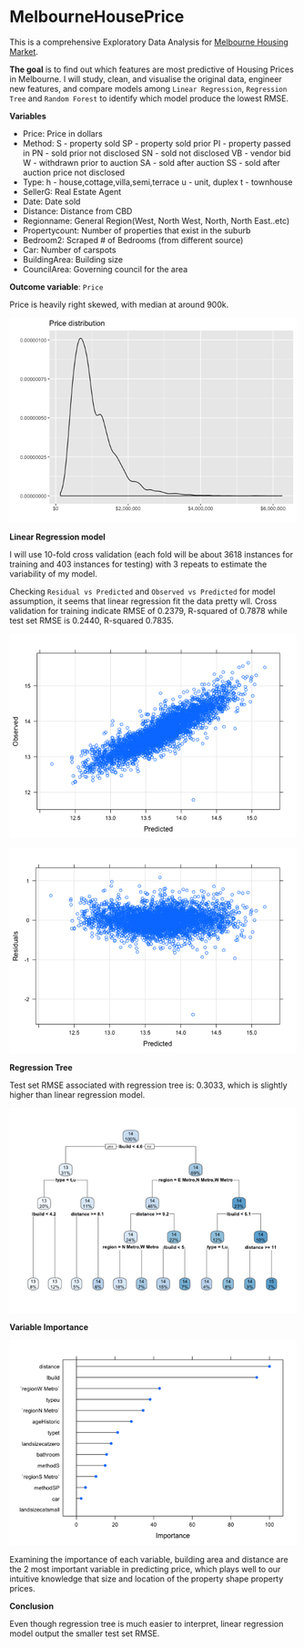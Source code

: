 # MelbourneHousePrice

This is a comprehensive Exploratory Data Analysis for [Melbourne Housing Market](https://www.kaggle.com/anthonypino/melbourne-housing-market). 

**The goal** is to find out which features are most predictive of Housing Prices in Melbourne. I will study, clean, and visualise the original data, engineer new features, and compare models among `Linear Regression`, `Regression Tree` and `Random Forest` to identify which model produce the lowest RMSE. 

**Variables**

* Price: Price in dollars
* Method: 
      S - property sold
      SP - property sold prior
      PI - property passed in
      PN - sold prior not disclosed
      SN - sold not disclosed
      VB - vendor bid
      W - withdrawn prior to auction
      SA - sold after auction
      SS - sold after auction price not disclosed
* Type: 
      h - house,cottage,villa,semi,terrace
      u - unit, duplex
      t - townhouse
* SellerG: Real Estate Agent
* Date: Date sold
* Distance: Distance from CBD
* Regionname: General Region(West, North West, North, North East..etc)
* Propertycount: Number of properties that exist in the suburb
* Bedroom2: Scraped # of Bedrooms (from different source)
* Car: Number of carspots
* BuildingArea: Building size
* CouncilArea: Governing council for the area

**Outcome variable**: `Price`

Price is heavily right skewed, with median at around 900k.

![](melbournehousing_files/figure-markdown_github/output%20variable-1.png)

**Linear Regression model**

I will use 10-fold cross validation (each fold will be about 3618 instances for training and 403 instances for testing) with 3 repeats to estimate the variability of my model. 

Checking `Residual vs Predicted` and `Observed vs Predicted` for model assumption, it seems that linear regression fit the data pretty wll. Cross validation for training indicate RMSE of 0.2379, R-squared of 0.7878 while test set RMSE is 0.2440, R-squared 0.7835.

![](melbournehousing_files/figure-markdown_github/lm-1.png)

![](melbournehousing_files/figure-markdown_github/lm-2.png)

**Regression Tree**

Test set RMSE associated with regression tree is: 0.3033, which is slightly higher than linear regression model.

![](melbournehousing_files/figure-markdown_github/regressiontree-1.png)

**Variable Importance**

![](melbournehousing_files/figure-markdown_github/unnamed-chunk-6-1.png)

Examining the importance of each variable, building area and distance are the 2 most important variable in predicting price, which plays well to our intuitive knowledge that size and location of the property shape property prices.

**Conclusion**

Even though regression tree is much easier to interpret, linear regression model output the smaller test set RMSE.


